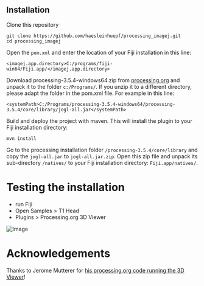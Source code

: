 ## Installation

Clone this repository

```
git clone https://github.com/haesleinhuepf/processing_imagej.git
cd processing_imagej
```

Open the `pom.xml` and enter the location of your Fiji installation in this line:

```
<imagej.app.directory>C:/programs/fiji-win64/Fiji.app/</imagej.app.directory>
```

Download processing-3.5.4-windows64.zip from [processing.org](https://processing.org) and unpack it to the folder `c:/Programs/`. 
If you unzip it to a different directory, please adapt the folder in the pom.xml file. For example in this line:

```
<systemPath>C:/Programs/processing-3.5.4-windows64/processing-3.5.4/core/library/jogl-all.jar</systemPath>
```

Build and deploy the project with maven. This will install the plugin to your Fiji installation directory:

```
mvn install
```

Go to the processing installation folder `/processing-3.5.4/core/library` and 
copy the `jogl-all.jar` to `jogl-all.jar.zip`. 
Open this zip file and unpack its sub-directory `/natives/` to your Fiji installation directory: `Fiji.app/natives/`.

# Testing the installation
* run Fiji
* Open Samples > T1 Head
* Plugins > Processing.org 3D Viewer

![Image](images/processing_imagej.gif)

# Acknowledgements
Thanks to Jerome Mutterer for [his processing.org code running the 3D Viewer](https://github.com/mutterer/ImageJ_Processing3D_Viewer/blob/master/ImageJ_Processing3D_Viewer/ImageJ_Processing3D_Viewer.pde)!
